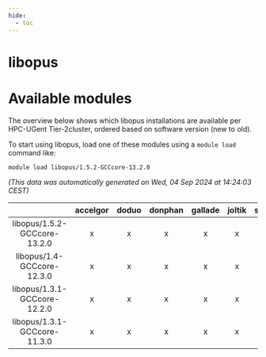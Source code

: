 ```yaml
---
hide:
  - toc
---
```


libopus
=======

# Available modules


The overview below shows which libopus installations are available per HPC-UGent Tier-2cluster, ordered based on software version (new to old).

To start using libopus, load one of these modules using a `module load` command like:

```shell
module load libopus/1.5.2-GCCcore-13.2.0
```

*(This data was automatically generated on Wed, 04 Sep 2024 at 14:24:03 CEST)*  

| |accelgor|doduo|donphan|gallade|joltik|shinx|skitty|
| :---: | :---: | :---: | :---: | :---: | :---: | :---: | :---: |
|libopus/1.5.2-GCCcore-13.2.0|x|x|x|x|x|x|x|
|libopus/1.4-GCCcore-12.3.0|x|x|x|x|x|x|x|
|libopus/1.3.1-GCCcore-12.2.0|x|x|x|x|x|-|x|
|libopus/1.3.1-GCCcore-11.3.0|x|x|x|x|x|x|x|
